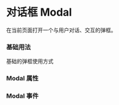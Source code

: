 <script setup lang="ts">
  import props from "../example/modal/props.ts";
  import events from "../example/modal/events.ts";
</script>

# 对话框 Modal
在当前页面打开一个与用户对话、交互的弹框。

### 基础用法
基础的弹框使用方式
<demo-block src="example/modal/basic"></demo-block>


### Modal 属性

<table-block type="props" :data="props"></table-block>

### Modal 事件

<table-block type="events" :data="events"></table-block>
